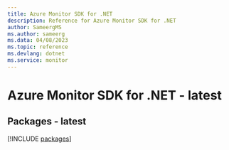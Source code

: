 ```yaml
---
title: Azure Monitor SDK for .NET
description: Reference for Azure Monitor SDK for .NET
author: SameergMS
ms.author: sameerg
ms.data: 04/08/2023
ms.topic: reference
ms.devlang: dotnet
ms.service: monitor
---
```

# Azure Monitor SDK for .NET - latest
## Packages - latest
[!INCLUDE [packages](monitor-index.md)]